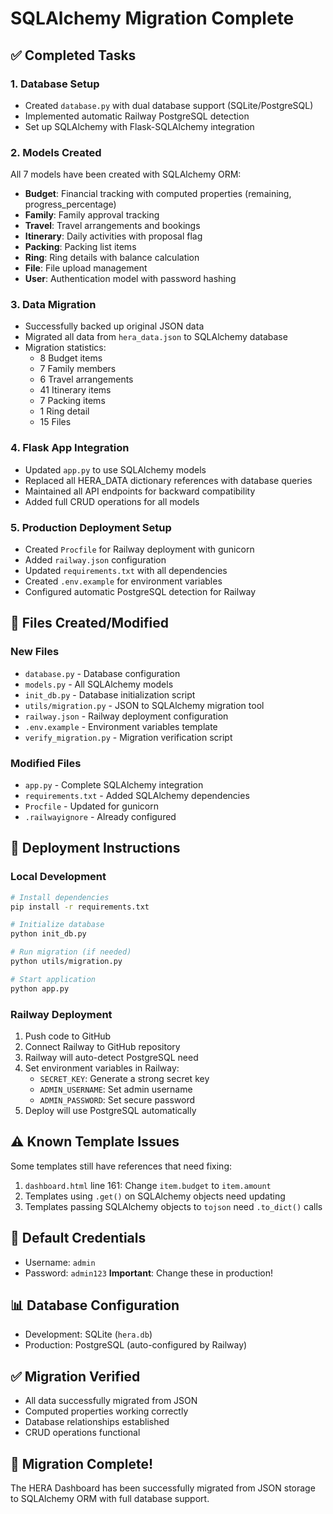 # SQLAlchemy Migration Complete

## ✅ Completed Tasks

### 1. Database Setup
- Created `database.py` with dual database support (SQLite/PostgreSQL)
- Implemented automatic Railway PostgreSQL detection
- Set up SQLAlchemy with Flask-SQLAlchemy integration

### 2. Models Created
All 7 models have been created with SQLAlchemy ORM:
- **Budget**: Financial tracking with computed properties (remaining, progress_percentage)
- **Family**: Family approval tracking
- **Travel**: Travel arrangements and bookings
- **Itinerary**: Daily activities with proposal flag
- **Packing**: Packing list items
- **Ring**: Ring details with balance calculation
- **File**: File upload management
- **User**: Authentication model with password hashing

### 3. Data Migration
- Successfully backed up original JSON data
- Migrated all data from `hera_data.json` to SQLAlchemy database
- Migration statistics:
  - 8 Budget items
  - 7 Family members
  - 6 Travel arrangements
  - 41 Itinerary items
  - 7 Packing items
  - 1 Ring detail
  - 15 Files

### 4. Flask App Integration
- Updated `app.py` to use SQLAlchemy models
- Replaced all HERA_DATA dictionary references with database queries
- Maintained all API endpoints for backward compatibility
- Added full CRUD operations for all models

### 5. Production Deployment Setup
- Created `Procfile` for Railway deployment with gunicorn
- Added `railway.json` configuration
- Updated `requirements.txt` with all dependencies
- Created `.env.example` for environment variables
- Configured automatic PostgreSQL detection for Railway

## 📁 Files Created/Modified

### New Files
- `database.py` - Database configuration
- `models.py` - All SQLAlchemy models
- `init_db.py` - Database initialization script
- `utils/migration.py` - JSON to SQLAlchemy migration tool
- `railway.json` - Railway deployment configuration
- `.env.example` - Environment variables template
- `verify_migration.py` - Migration verification script

### Modified Files
- `app.py` - Complete SQLAlchemy integration
- `requirements.txt` - Added SQLAlchemy dependencies
- `Procfile` - Updated for gunicorn
- `.railwayignore` - Already configured

## 🚀 Deployment Instructions

### Local Development
```bash
# Install dependencies
pip install -r requirements.txt

# Initialize database
python init_db.py

# Run migration (if needed)
python utils/migration.py

# Start application
python app.py
```

### Railway Deployment
1. Push code to GitHub
2. Connect Railway to GitHub repository
3. Railway will auto-detect PostgreSQL need
4. Set environment variables in Railway:
   - `SECRET_KEY`: Generate a strong secret key
   - `ADMIN_USERNAME`: Set admin username
   - `ADMIN_PASSWORD`: Set secure password
5. Deploy will use PostgreSQL automatically

## ⚠️ Known Template Issues

Some templates still have references that need fixing:
1. `dashboard.html` line 161: Change `item.budget` to `item.amount`
2. Templates using `.get()` on SQLAlchemy objects need updating
3. Templates passing SQLAlchemy objects to `tojson` need `.to_dict()` calls

## 🔐 Default Credentials
- Username: `admin`
- Password: `admin123`
**Important**: Change these in production!

## 📊 Database Configuration
- Development: SQLite (`hera.db`)
- Production: PostgreSQL (auto-configured by Railway)

## ✅ Migration Verified
- All data successfully migrated from JSON
- Computed properties working correctly
- Database relationships established
- CRUD operations functional

## 🎉 Migration Complete!
The HERA Dashboard has been successfully migrated from JSON storage to SQLAlchemy ORM with full database support.